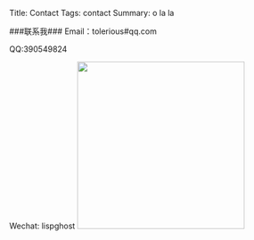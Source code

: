 Title: Contact
Tags: contact
Summary: o la la


###联系我###
Email：tolerious#qq.com

QQ:390549824

Wechat:
lispghost
<img style="width=300px;height:300px" src="http://ww4.sinaimg.cn/mw690/a036a21agw1f0mmbc1z9kj20iq0owtaq.jpg">

